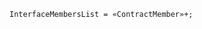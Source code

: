 <!-- This file is generated automatically by infrastructure scripts. Please don't edit by hand. -->

```{ .ebnf .slang-ebnf #InterfaceMembersList }
InterfaceMembersList = «ContractMember»+;
```
